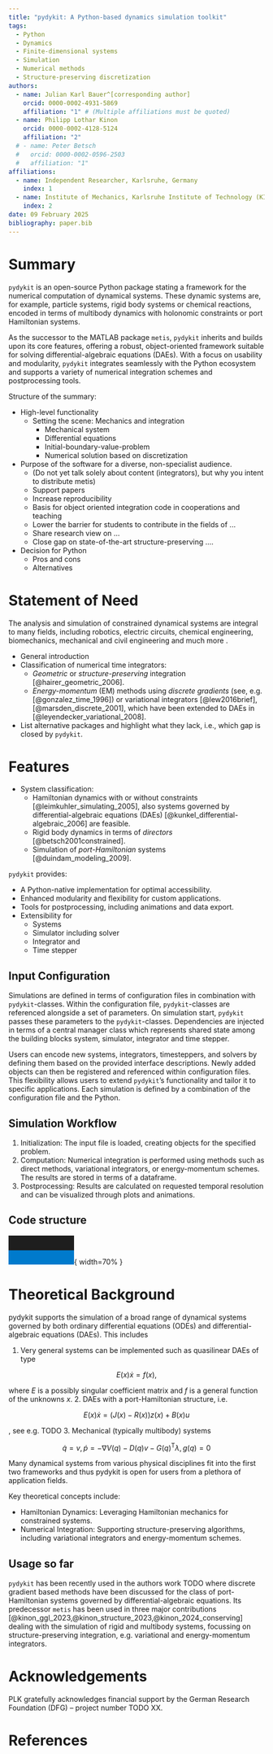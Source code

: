 ```yaml
---
title: "pydykit: A Python-based dynamics simulation toolkit"
tags:
  - Python
  - Dynamics
  - Finite-dimensional systems
  - Simulation
  - Numerical methods
  - Structure-preserving discretization
authors:
  - name: Julian Karl Bauer^[corresponding author]
    orcid: 0000-0002-4931-5869
    affiliation: "1" # (Multiple affiliations must be quoted)
  - name: Philipp Lothar Kinon
    orcid: 0000-0002-4128-5124
    affiliation: "2"
  # - name: Peter Betsch
  #   orcid: 0000-0002-0596-2503
  #   affiliation: "1"
affiliations:
  - name: Independent Researcher, Karlsruhe, Germany
    index: 1
  - name: Institute of Mechanics, Karlsruhe Institute of Technology (KIT), Karlsruhe, Germany
    index: 2
date: 09 February 2025
bibliography: paper.bib
---
```


# Summary

`pydykit` is an open-source Python package stating a framework for the numerical computation of dynamical systems.
These dynamic systems are, for example, particle systems, rigid body systems or chemical reactions,
encoded in terms of multibody dynamics with holonomic constraints or port Hamiltonian systems.

As the successor to the MATLAB package `metis`, `pydykit` inherits and builds upon its core features, offering a robust,
object-oriented framework suitable for solving differential-algebraic equations (DAEs).
With a focus on usability and modularity, `pydykit` integrates seamlessly with the Python ecosystem and
supports a variety of numerical integration schemes and postprocessing tools.

Structure of the summary:

- High-level functionality
  - Setting the scene: Mechanics and integration
    - Mechanical system
    - Differential equations
    - Initial-boundary-value-problem
    - Numerical solution based on discretization
- Purpose of the software for a diverse, non-specialist audience.
  - (Do not yet talk solely about content (integrators), but why you intent to distribute metis)
  - Support papers
  - Increase reproducibility
  - Basis for object oriented integration code in cooperations and teaching
  - Lower the barrier for students to contribute in the fields of ...
  - Share research view on ...
  - Close gap on state-of-the-art structure-preserving ....
- Decision for Python
  - Pros and cons
  - Alternatives

# Statement of Need

The analysis and simulation of constrained dynamical systems are integral to many fields,
including robotics, electric circuits, chemical engineering, biomechanics, mechanical and civil engineering and much more .

- General introduction
- Classification of numerical time integrators:
  - _Geometric_ or _structure-preserving_ integration [@hairer_geometric_2006].
  - _Energy-momentum_ (EM) methods using _discrete gradients_ (see, e.g. [@gonzalez_time_1996])
    or variational integrators [@lew2016brief], [@marsden_discrete_2001],
    which have been extended to DAEs in [@leyendecker_variational_2008].
- List alternative packages and highlight what they lack, i.e., which gap is closed by `pydykit`.

# Features

- System classification:
  - Hamiltonian dynamics with or without constraints [@leimkuhler_simulating_2005], also systems governed by differential-algebraic equations (DAEs) [@kunkel_differential-algebraic_2006] are feasible.
  - Rigid body dynamics in terms of _directors_ [@betsch2001constrained].
  - Simulation of _port-Hamiltonian_ systems [@duindam_modeling_2009].

`pydykit` provides:

- A Python-native implementation for optimal accessibility.
- Enhanced modularity and flexibility for custom applications.
- Tools for postprocessing, including animations and data export.
- Extensibility for
  - Systems
  - Simulator including solver
  - Integrator and
  - Time stepper

## Input Configuration

Simulations are defined in terms of configuration files in combination with `pydykit`-classes.
Within the configuration file, `pydykit`-classes are referenced
alongside a set of parameters.
On simulation start, `pydykit` passes these parameters to the `pydykit`-classes.
Dependencies are injected in terms of a central manager class which represents shared state among the building blocks system, simulator, integrator and time stepper.

Users can encode new systems, integrators, timesteppers, and solvers by defining them based on the provided interface descriptions.
Newly added objects can then be registered and referenced within configuration files.
This flexibility allows users to extend `pydykit`’s functionality and tailor it to specific applications.
Each simulation is defined by a combination of the configuration file and the Python.

## Simulation Workflow

1. Initialization: The input file is loaded, creating objects for the specified problem.
2. Computation: Numerical integration is performed using methods such as direct methods, variational integrators, or energy-momentum schemes. The results are stored in terms of a dataframe.
3. Postprocessing: Results are calculated on requested temporal resolution and can be visualized through plots and animations.

## Code structure

![an image's alt text \label{fig:structure_image}](./figures/image.png){ width=70% }

# Theoretical Background

pydykit supports the simulation of a broad range of dynamical systems governed by both ordinary differential equations (ODEs) and differential-algebraic equations (DAEs). This includes
1. Very general systems can be implemented such as quasilinear DAEs of type

$$E(x) \dot{x} = f(x),$$

 where $E$ is a possibly singular coefficient matrix and $f$ is a general function of the unknowns $x$.
2. DAEs with a port-Hamiltonian structure, i.e.

$$E(x) \dot{x} = (J(x)- R(x)) z(x) + B(x) u$$

 , see e.g. TODO
3. Mechanical (typically multibody) systems

$$
\dot{q} = v ,
\dot{p} = - \nabla V(q) - D(q) v - G(q)^{\mathrm{T}} \lambda ,
g(q)=0
$$

Many dynamical systems from various physical disciplines fit into the first two frameworks and thus pydykit is open for users from a plethora of application fields.

Key theoretical concepts include:

- Hamiltonian Dynamics: Leveraging Hamiltonian mechanics for constrained systems.
- Numerical Integration: Supporting structure-preserving algorithms, including variational integrators and energy-momentum schemes.

## Usage so far

`pydykit` has been recently used in the authors work TODO where discrete gradient based methods have been discussed for the class of port-Hamiltonian systems governed by differential-algebraic equations. Its predecessor `metis` has been used in three major contributions [@kinon_ggl_2023,@kinon_structure_2023,@kinon_2024_conserving] dealing with the simulation of rigid and multibody systems, focussing on structure-preserving integration, e.g. variational and energy-momentum integrators.

# Acknowledgements

PLK gratefully acknowledges financial support by the German Research Foundation (DFG) – project number TODO XX.
<!-- - and by the Research Travel Grant of the Karlsruhe House of Young Scientists (KYHS) -->

# References
